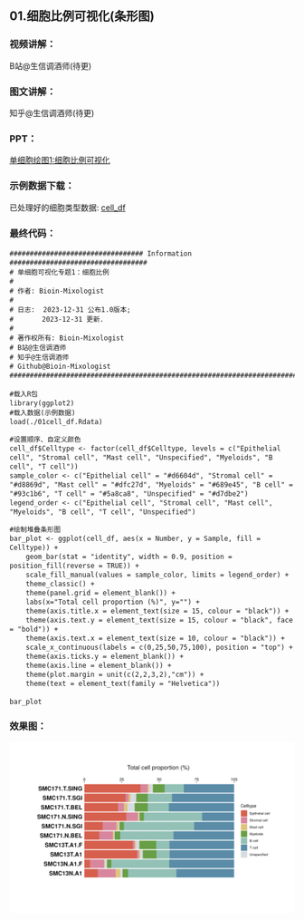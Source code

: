 ## 01.细胞比例可视化(条形图)

### 视频讲解：
B站@生信调酒师(待更)
### 图文讲解：
知乎@生信调酒师(待更)
### PPT：
[单细胞绘图1:细胞比例可视化](https://github.com/Bioin-Mixologist/scRNA-Seq_Gallery/blob/main/PPT/%5B%E5%8D%95%E7%BB%86%E8%83%9E%E7%BB%98%E5%9B%BE-1%5D%E7%BB%86%E8%83%9E%E6%AF%94%E4%BE%8B%E5%8F%AF%E8%A7%86%E5%8C%96.pdf)

### 示例数据下载：
已处理好的细胞类型数据: [cell_df](https://github.com/Bioin-Mixologist/scRNA-Seq_Gallery/blob/main/Data/01cell_df.Rdata)

### 最终代码：
```
################################# Information ##################################
# 单细胞可视化专题1：细胞比例
#
# 作者: Bioin-Mixologist
#
# 日志:  2023-12-31 公布1.0版本;
#       2023-12-31 更新.
#
# 著作权所有: Bioin-Mixologist
# B站@生信调酒师
# 知乎@生信调酒师
# Github@Bioin-Mixologist
################################################################################

#载入R包
library(ggplot2)
#载入数据(示例数据)
load(./01cell_df.Rdata)
```

```
#设置顺序、自定义颜色
cell_df$Celltype <- factor(cell_df$Celltype, levels = c("Epithelial cell", "Stromal cell", "Mast cell", "Unspecified", "Myeloids", "B cell", "T cell"))
sample_color <- c("Epithelial cell" = "#d6604d", "Stromal cell" = "#d8869d", "Mast cell" = "#dfc27d", "Myeloids" = "#689e45", "B cell" = "#93c1b6", "T cell" = "#5a8ca8", "Unspecified" = "#d7dbe2")
legend_order <- c("Epithelial cell", "Stromal cell", "Mast cell", "Myeloids", "B cell", "T cell", "Unspecified")
```
```
#绘制堆叠条形图
bar_plot <- ggplot(cell_df, aes(x = Number, y = Sample, fill = Celltype)) + 
	geom_bar(stat = "identity", width = 0.9, position = position_fill(reverse = TRUE)) + 
	scale_fill_manual(values = sample_color, limits = legend_order) + 
	theme_classic() + 
	theme(panel.grid = element_blank()) + 
	labs(x="Total cell proportion (%)", y="") + 
	theme(axis.title.x = element_text(size = 15, colour = "black")) + 
	theme(axis.text.y = element_text(size = 15, colour = "black", face = "bold")) + 
	theme(axis.text.x = element_text(size = 10, colour = "black")) + 
	scale_x_continuous(labels = c(0,25,50,75,100), position = "top") +   
	theme(axis.ticks.y = element_blank()) + 
	theme(axis.line = element_blank()) + 
	theme(plot.margin = unit(c(2,2,3,2),"cm")) + 
	theme(text = element_text(family = "Helvetica"))

bar_plot
```
### 效果图：
![img](https://github.com/Bioin-Mixologist/scRNA-Seq_Gallery/blob/main/Figure/example01_celltype_barplot.png)
